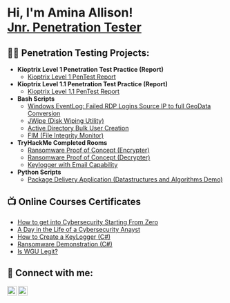 <h1>Hi, I'm Amina Allison! <br/><a href="https://github.com/AminaAllison">Jnr. Penetration Tester</a> </h1>

<h2>👨‍💻 Penetration Testing Projects:</h2>

- <b>Kioptrix Level 1 Penetration Test Practice (Report)</b>
  - [Kioptrix Level 1 PenTest Report](https://github.com/AminaAllison/Kioptrix-Level-1/blob/main/README.md)
- <b>Kioptrix Level 1.1 Penetration Test Practice (Report)</b>
  - [Kioptrix Level 1.1 PenTest Report](https://github.com/AminaAllison/Kioptrix-Level-1.1)
- <b>Bash Scripts</b>
  - [Windows EventLog: Failed RDP Logins Source IP to full GeoData Conversion](https://github.com/joshmadakor1/Sentinel-Lab)
  - [JWipe (Disk Wiping Utility)](https://github.com/joshmadakor1/Jwipe.PowerShell)
  - [Active Directory Bulk User Creation](https://github.com/joshmadakor1/AD_PS)
  - [FIM (File Integrity Monitor)](https://github.com/joshmadakor1/PowerShell-Integrity-FIM)
- <b>TryHackMe Completed Rooms</b>
  - [Ransomware Proof of Concept (Encrypter)](https://github.com/joshmadakor1/EncrypterPOC)
  - [Ransomware Proof of Concept (Decrypter)](https://github.com/joshmadakor1/DecrypterPOC)
  - [Keylogger with Email Capability](https://github.com/joshmadakor1/Key-Logger-With-Email)
- <b>Python Scripts</b>
  - [Package Delivery Application (Datastructures and Algorithms Demo)](https://github.com/joshmadakor1/Package-Delivery-Pathfinding-Algorithm)

<h2>📺 Online Courses Certificates</h2>

- [How to get into Cybersecurity Starting From Zero](https://www.youtube.com/watch?v=a83ASGn_V_s)
- [A Day in the Life of a Cybersecurity Anayst](https://www.youtube.com/watch?v=uHy3oM7NnoU)
- [How to Create a KeyLogger (C#)](https://www.youtube.com/watch?v=N-L9hklSlNk)
- [Ransomware Demonstration (C#)](https://www.youtube.com/watch?v=OfvdQeh79s0)
- [Is WGU Legit?](https://www.youtube.com/watch?v=E2MwRWxDBkA)

<h2> 🤳 Connect with me:</h2>

[<img align="left" alt="AminaAllison | Twitter" width="22px" src="https://cdn.jsdelivr.net/npm/simple-icons@v3/icons/twitter.svg" />][twitter]
[<img align="left" alt="AminaAllison | LinkedIn" width="22px" src="https://cdn.jsdelivr.net/npm/simple-icons@v3/icons/linkedin.svg" />][linkedin]

[twitter]: https://twitter.com/techiemeena?s=09
[linkedin]: https://www.linkedin.com/in/amina-allison-shallangwa

<!--
**AminaAllison/AminaAllison** is a ✨ _special_ ✨ repository because its `README.md` (this file) appears on your GitHub profile.

Here are some ideas to get you started:

- 🔭 I’m currently working on ...
- 🌱 I’m currently learning ...
- 👯 I’m looking to collaborate on ...
- 🤔 I’m looking for help with ...
- 💬 Ask me about ...
- 📫 How to reach me: ...
- 😄 Pronouns: ...
- ⚡ Fun fact: ...
-->
